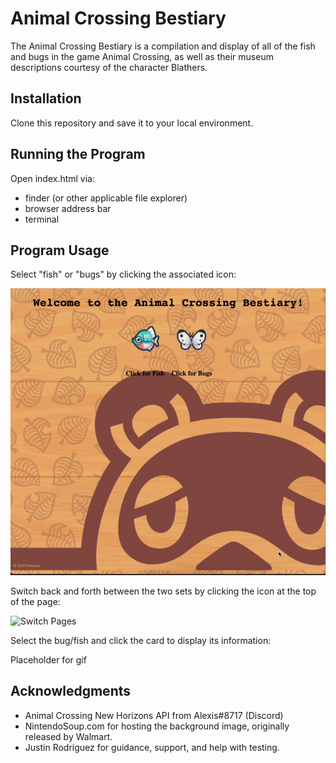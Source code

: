 # Animal Crossing Bestiary

The Animal Crossing Bestiary is a compilation and display of all of the fish and bugs in the game Animal Crossing, as well as their museum descriptions courtesy of the character Blathers.

## Installation

Clone this repository and save it to your local environment.

## Running the Program

Open index.html via:
- finder (or other applicable file explorer)
- browser address bar
- terminal

## Program Usage

Select "fish" or "bugs" by clicking the associated icon:

![Landing Page](https://github.com/gasparericmartin/phase-1-project/blob/main/README-assets/landing-page.gif?raw=true)

Switch back and forth between the two sets by clicking the icon at the top of the page:

![Switch Pages](https://github.com/gasparericmartin/phase-1-project/blob/main/README-assets/page-switch.gif?raw=true)

Select the bug/fish and click the card to display its information:

Placeholder for gif

## Acknowledgments

- Animal Crossing New Horizons API from Alexis#8717 (Discord)
- NintendoSoup.com for hosting the background image, originally released by Walmart.
- Justin Rodriguez for guidance, support, and help with testing.
